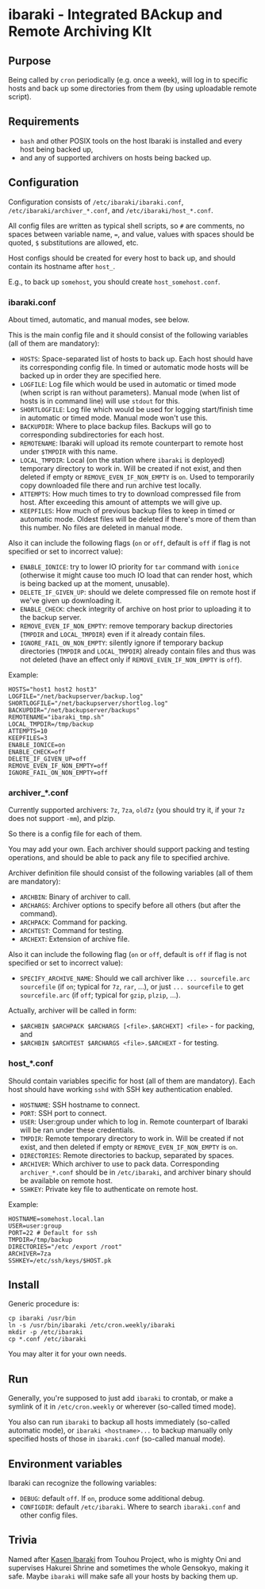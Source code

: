 # ibaraki - Integrated BAckup and Remote Archiving KIt

## Purpose

Being called by `cron` periodically (e.g. once a week), will log in to specific hosts and back up some directories from them (by using uploadable remote script).

## Requirements

* `bash` and other POSIX tools on the host Ibaraki is installed and every host being backed up,
* and any of supported archivers on hosts being backed up.

## Configuration

Configuration consists of `/etc/ibaraki/ibaraki.conf`, `/etc/ibaraki/archiver_*.conf`, and `/etc/ibaraki/host_*.conf`.

All config files are written as typical shell scripts, so `#` are comments, no spaces between variable name, `=`, and value, values with spaces should be quoted, `$` substitutions are allowed, etc.

Host configs should be created for every host to back up, and should contain its hostname after `host_`.

E.g., to back up `somehost`, you should create `host_somehost.conf`.

### ibaraki.conf

About timed, automatic, and manual modes, see below.

This is the main config file and it should consist of the following variables (all of them are mandatory):

* `HOSTS`: Space-separated list of hosts to back up. Each host should have its corresponding config file. In timed or automatic mode hosts will be backed up in order they are specified here.
* `LOGFILE`: Log file which would be used in automatic or timed mode (when script is ran without parameters). Manual mode (when list of hosts is in command line) will use `stdout` for this.
* `SHORTLOGFILE`: Log file which would be used for logging start/finish time in automatic or timed mode. Manual mode won't use this.
* `BACKUPDIR`: Where to place backup files. Backups will go to corresponding subdirectories for each host.
* `REMOTENAME`: Ibaraki will upload its remote counterpart to remote host under `$TMPDIR` with this name.
* `LOCAL_TMPDIR`: Local (on the station where `ibaraki` is deployed) temporary directory to work in. Will be created if not exist, and then deleted if empty or `REMOVE_EVEN_IF_NON_EMPTY` is `on`. Used to temporarily copy downloaded file there and run archive test locally.
* `ATTEMPTS`: How much times to try to download compressed file from host. After exceeding this amount of attempts we will give up.
* `KEEPFILES`: How much of previous backup files to keep in timed or automatic mode. Oldest files will be deleted if there's more of them than this number. No files are deleted in manual mode.

Also it can include the following flags (`on` or `off`, default is `off` if flag is not specified or set to incorrect value):

* `ENABLE_IONICE`: try to lower IO priority for `tar` command with `ionice` (otherwise it might cause too much IO load that can render host, which is being backed up at the moment, unusable).
* `DELETE_IF_GIVEN_UP`: should we delete compressed file on remote host if we've given up downloading it.
* `ENABLE_CHECK`: check integrity of archive on host prior to uploading it to the backup server.
* `REMOVE_EVEN_IF_NON_EMPTY`: remove temporary backup directories (`TMPDIR` and `LOCAL_TMPDIR`) even if it already contain files.
* `IGNORE_FAIL_ON_NON_EMPTY`: silently ignore if temporary backup directories (`TMPDIR` and `LOCAL_TMPDIR`) already contain files and thus was not deleted (have an effect only if `REMOVE_EVEN_IF_NON_EMPTY` is `off`).

Example:

```
HOSTS="host1 host2 host3"
LOGFILE="/net/backupserver/backup.log"
SHORTLOGFILE="/net/backupserver/shortlog.log"
BACKUPDIR="/net/backupserver/backups"
REMOTENAME="ibaraki_tmp.sh"
LOCAL_TMPDIR=/tmp/backup
ATTEMPTS=10
KEEPFILES=3
ENABLE_IONICE=on
ENABLE_CHECK=off
DELETE_IF_GIVEN_UP=off
REMOVE_EVEN_IF_NON_EMPTY=off
IGNORE_FAIL_ON_NON_EMPTY=off
```

### archiver_*.conf

Currently supported archivers: `7z`, `7za`, `old7z` (you should try it, if your `7z` does not support `-mm`), and plzip.

So there is a config file for each of them.

You may add your own. Each archiver should support packing and testing operations, and should be able to pack any file to specified archive.

Archiver definition file should consist of the following variables (all of them are mandatory):

* `ARCHBIN`: Binary of archiver to call.
* `ARCHARGS`: Archiver options to specify before all others (but after the command).
* `ARCHPACK`: Command for packing.
* `ARCHTEST`: Command for testing.
* `ARCHEXT`: Extension of archive file.

Also it can include the following flag (`on` or `off`, default is `off` if flag is not specified or set to incorrect value):

* `SPECIFY_ARCHIVE_NAME`: Should we call archiver like `... sourcefile.arc sourcefile` (if `on`; typical for `7z`, `rar`, ...), or just `... sourcefile` to get `sourcefile.arc` (if `off`; typical for `gzip`, `plzip`, ...).

Actually, archiver will be called in form:

* `$ARCHBIN $ARCHPACK $ARCHARGS [<file>.$ARCHEXT] <file>` - for packing, and
* `$ARCHBIN $ARCHTEST $ARCHARGS <file>.$ARCHEXT` - for testing.

### host_*.conf

Should contain variables specific for host (all of them are mandatory). Each host should have working `sshd` with SSH key authentication enabled.

* `HOSTNAME`: SSH hostname to connect.
* `PORT`: SSH port to connect.
* `USER`: User:group under which to log in. Remote counterpart of Ibaraki will be ran under these credentials.
* `TMPDIR`: Remote temporary directory to work in. Will be created if not exist, and then deleted if empty or `REMOVE_EVEN_IF_NON_EMPTY` is `on`.
* `DIRECTORIES`: Remote directories to backup, separated by spaces.
* `ARCHIVER`: Which archiver to use to pack data. Corresponding `archiver_*.conf` should be in `/etc/ibaraki`, and archiver binary should be available on remote host.
* `SSHKEY`: Private key file to authenticate on remote host.

Example:

```
HOSTNAME=somehost.local.lan
USER=user:group
PORT=22 # Default for ssh
TMPDIR=/tmp/backup
DIRECTORIES="/etc /export /root"
ARCHIVER=7za
SSHKEY=/etc/ssh/keys/$HOST.pk
```

## Install

Generic procedure is:

```
cp ibaraki /usr/bin
ln -s /usr/bin/ibaraki /etc/cron.weekly/ibaraki
mkdir -p /etc/ibaraki
cp *.conf /etc/ibaraki
```

You may alter it for your own needs.

## Run

Generally, you're supposed to just add `ibaraki` to crontab, or make a symlink of it in `/etc/cron.weekly` or wherever (so-called timed mode).

You also can run `ibaraki` to backup all hosts immediately (so-called automatic mode), or `ibaraki <hostname>...` to backup manually only specified hosts of those in `ibaraki.conf` (so-called manual mode).

## Environment variables

Ibaraki can recognize the following variables:

* `DEBUG`: default `off`. If `on`, produce some additional debug.
* `CONFIGDIR`: default `/etc/ibaraki`. Where to search `ibaraki.conf` and other config files.

## Trivia

Named after [Kasen Ibaraki](https://en.touhouwiki.net/wiki/Kasen_Ibaraki) from Touhou Project, who is mighty Oni and supervises Hakurei Shrine and sometimes the whole Gensokyo, making it safe. Maybe `ibaraki` will make safe all your hosts by backing them up.

